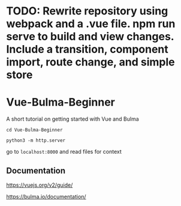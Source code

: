 # TODO: Rewrite repository using webpack and a .vue file. npm run serve to build and view changes. Include a transition, component import, route change, and simple store

# Vue-Bulma-Beginner
A short tutorial on getting started with Vue and Bulma

`cd Vue-Bulma-Beginner`

`python3 -m http.server`

go to `localhost:8000` and read files for context

## Documentation
https://vuejs.org/v2/guide/

https://bulma.io/documentation/
